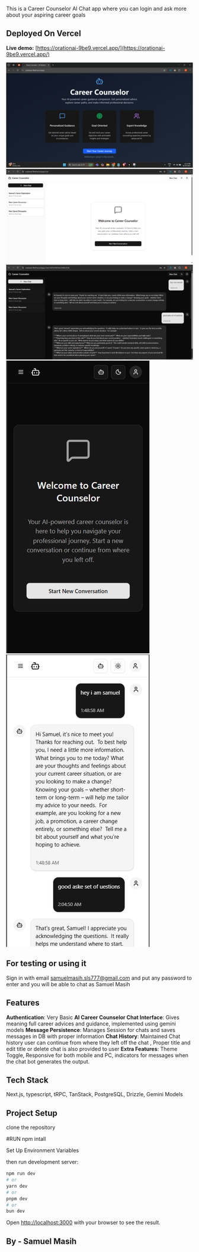 This is a Career Counselor AI Chat app where you can login and ask more about your aspiring career goals 

## Deployed On Vercel
**Live demo:** [https://orationai-9be9.vercel.app/](https://orationai-9be9.vercel.app/)

![Landing Page](public/images/oration_landing_dark.png)
![Initial Chat Page](public/images/oration_chat.png)
![Desktop Ongoing Chat](public/images/oration.png)
![Mobile Screen Chat](public/images/mobile_screeen_oration.png)
![Mobile Screen Ongoing Chat](public/images/chats_mobile_screen.png)

## For testing or using it
Sign in with email samuelmasih.sls777@gmail.com and put any password to enter and you will be able to chat as Samuel Masih 

## Features

**Authentication**: Very Basic 
**AI Career Counselor Chat Interface**: Gives meaning full career advices and guidance, implemented using gemini models
**Message Persistence**: Manages Session for chats and saves messages in DB with proper information
**Chat History**: Maintained Chat history user can continue from where they left off the chat , Proper title and edit title or delete chat is also provided to user
**Extra Features**: Theme Toggle, Responsive for both mobile and PC, indicators for messages when the chat bot generates the output.

## Tech Stack 
Next.js, typescript, tRPC, TanStack, PostgreSQL, Drizzle, Gemini Models

## Project Setup

clone the repository

#RUN
npm intall

Set Up Environment Variables

then run development server:

```bash
npm run dev
# or
yarn dev
# or
pnpm dev
# or
bun dev
```

Open [http://localhost:3000](http://localhost:3000) with your browser to see the result.

## By - Samuel Masih